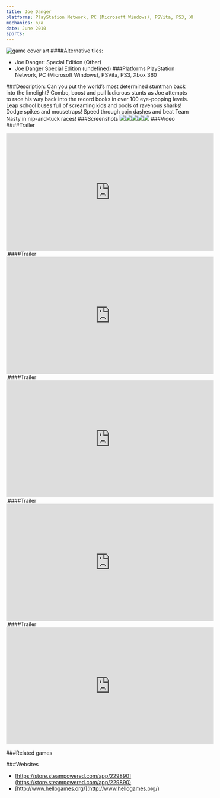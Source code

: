 ```yaml
---
title: Joe Danger
platforms: PlayStation Network, PC (Microsoft Windows), PSVita, PS3, Xbox 360
mechanics: n/a
date: June 2010
sports: 
---
```

![game cover art](//images.igdb.com/igdb/image/upload/t_cover_big/idbau5y73m83rsb6k9ci.jpg "Logo Title Text 1")
####Alternative tiles:
* Joe Danger: Special Edition (Other)
* Joe Danger Special Edition (undefined)
###Platforms
PlayStation Network, PC (Microsoft Windows), PSVita, PS3, Xbox 360

###Description:
Can you put the world’s most determined stuntman back into the limelight? Combo, boost and pull ludicrous stunts as Joe attempts to race his way back into the record books in over 100 eye-popping levels. Leap school buses full of screaming kids and pools of ravenous sharks! Dodge spikes and mousetraps! Speed through coin dashes and beat Team Nasty in nip-and-tuck races!
###Screenshots
<a target="_blank" rel="noopener noreferrer" href="//images.igdb.com/igdb/image/upload/t_cover_big/pdvlqftvchq6pyl1efg8.jpg"><img src="//images.igdb.com/igdb/image/upload/t_thumb/pdvlqftvchq6pyl1efg8.jpg"/></a><a target="_blank" rel="noopener noreferrer" href="//images.igdb.com/igdb/image/upload/t_cover_big/idsyltm22s41atn8mp6p.jpg"><img src="//images.igdb.com/igdb/image/upload/t_thumb/idsyltm22s41atn8mp6p.jpg"/></a><a target="_blank" rel="noopener noreferrer" href="//images.igdb.com/igdb/image/upload/t_cover_big/lap7w6s4orai7cmxxapr.jpg"><img src="//images.igdb.com/igdb/image/upload/t_thumb/lap7w6s4orai7cmxxapr.jpg"/></a><a target="_blank" rel="noopener noreferrer" href="//images.igdb.com/igdb/image/upload/t_cover_big/l1fj2ineznf2iw8cfzzt.jpg"><img src="//images.igdb.com/igdb/image/upload/t_thumb/l1fj2ineznf2iw8cfzzt.jpg"/></a><a target="_blank" rel="noopener noreferrer" href="//images.igdb.com/igdb/image/upload/t_cover_big/qxvawdfm0infdpgooxvm.jpg"><img src="//images.igdb.com/igdb/image/upload/t_thumb/qxvawdfm0infdpgooxvm.jpg"/></a>
###Video
####Trailer

<iframe width="560" height="315" src="https://www.youtube.com/embed/HpaRQFOZ5pI" frameborder="0" allowfullscreen></iframe>
,####Trailer

<iframe width="560" height="315" src="https://www.youtube.com/embed/krbY-qHR7rY" frameborder="0" allowfullscreen></iframe>
,####Trailer

<iframe width="560" height="315" src="https://www.youtube.com/embed/jT-QBVEhxu4" frameborder="0" allowfullscreen></iframe>
,####Trailer

<iframe width="560" height="315" src="https://www.youtube.com/embed/csBHU12Gm14" frameborder="0" allowfullscreen></iframe>
,####Trailer

<iframe width="560" height="315" src="https://www.youtube.com/embed/KbGmbEAx32Y" frameborder="0" allowfullscreen></iframe>

###Related games

###Websites
* [https://store.steampowered.com/app/229890](https://store.steampowered.com/app/229890)
* [http://www.hellogames.org/](http://www.hellogames.org/)
